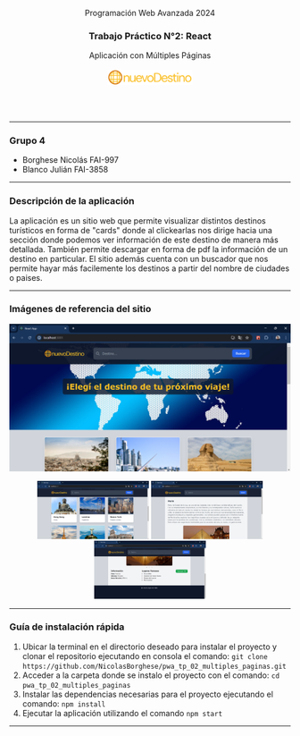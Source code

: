<div align="center">

Programación Web Avanzada 2024

<h3>Trabajo Práctico N°2: React</h3>
Aplicación con Múltiples Páginas
<br><br>

<img src="public/assets/logoNuevoDestino1.png" width="30%" alt="Logo del sitio"/>

<br><br>

</div>

---

<h3>Grupo 4</h3>

-   Borghese Nicolás FAI-997
-   Blanco Julián FAI-3858

---

<h3>Descripción de la aplicación</h3>

La aplicación es un sitio web que permite visualizar distintos destinos turísticos en forma de "cards" donde al clickearlas nos dirige hacia una sección donde podemos ver información de este destino de manera más detallada. También permite descargar en forma de pdf la información de un destino en particular. El sitio además cuenta con un buscador que nos permite hayar más facilemente los destinos a partir del nombre de ciudades o paises.

---
<h3>Imágenes de referencia del sitio</h3>

<img src="public/assets/vistaProyecto01.png" alt="Imagen de referencia 01"/>

<p align="center">
  <img src="public/assets/vistaProyecto02.png" width="200" alt="Imagen de referencia 02">
  <img src="public/assets/vistaProyecto03.png" width="200" alt="Imagen de referencia 03">
  <img src="public/assets/vistaProyecto04.png" width="200" alt="Imagen de referencia 04">
</p>

---
<h3>Guía de instalación rápida</h3>

1. Ubicar la terminal en el directorio deseado para instalar el proyecto y clonar el repositorio ejecutando en consola el comando: `git clone https://github.com/NicolasBorghese/pwa_tp_02_multiples_paginas.git`
2. Acceder a la carpeta donde se instalo el proyecto con el comando: `cd pwa_tp_02_multiples_paginas`
3. Instalar las dependencias necesarias para el proyecto ejecutando el comando: `npm install`
4. Ejecutar la aplicación utilizando el comando `npm start`

---
